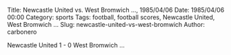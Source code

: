 Title: Newcastle United vs. West Bromwich …, 1985/04/06
Date: 1985/04/06 00:00
Category: sports
Tags: football, football scores, Newcastle United, West Bromwich …
Slug: newcastle-united-vs-west-bromwich
Author: carbonero


Newcastle United 1 - 0 West Bromwich …
